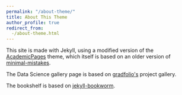 ```yaml
---
permalink: "/about-theme/"
title: About This Theme
author_profile: true
redirect_from:
  -/about-theme.html
---
```


This site is made with Jekyll, using a modified version of the [AcademicPages](https://github.com/academicpages/academicpages.github.io) theme, 
which itself is based on an older version of [minimal-mistakes](https://mmistakes.github.io/minimal-mistakes/).

The Data Science gallery page is based on [gradfolio's](https://github.com/jitinnair1/gradfolio/) project gallery.

The bookshelf is based on [jekyll-bookworm](https://subhodeeps.github.io/jekyll-bookworm/). 